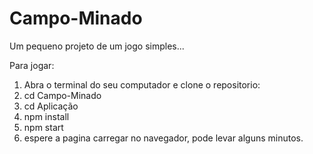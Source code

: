 # Campo-Minado
Um pequeno projeto de um jogo simples...

Para jogar:
1) Abra o terminal do seu computador e clone o repositorio:
2) cd Campo-Minado
3) cd Aplicação
4) npm install
5) npm start
6) espere a pagina carregar no navegador, pode levar alguns minutos.
